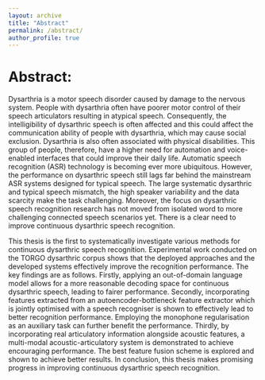 ```yaml
---
layout: archive
title: "Abstract"
permalink: /abstract/
author_profile: true
---
```


Abstract:
======
Dysarthria is a motor speech disorder caused by damage to the nervous system. People with dysarthria often have poorer motor control of their speech articulators resulting in atypical speech. Consequently, the intelligibility of dysarthric speech is often affected and this could affect the communication ability of people with dysarthria, which may cause social exclusion. Dysarthria is also often associated with physical disabilities. This group of people, therefore, have a higher need for automation and voice-enabled interfaces that could improve their daily life. Automatic speech recognition (ASR) technology is becoming ever more ubiquitous. However, the performance on dysarthric speech still lags far behind the mainstream ASR systems designed for typical speech. The large systematic dysarthric and typical speech mismatch, the high speaker variability and the data scarcity make the task challenging.  Moreover, the focus on dysarthric speech recognition research has not moved from isolated word to more challenging connected speech scenarios yet. There is a clear need to improve continuous dysarthric speech recognition. 

This thesis is the first to systematically investigate various methods for continuous dysarthric speech recognition. Experimental work conducted on the TORGO dysarthric corpus shows that the deployed approaches and the developed systems effectively improve the recognition performance. The key findings are as follows.  Firstly, applying an out-of-domain language model allows for a more reasonable decoding space for continuous dysarthric speech, leading to fairer performance. Secondly, incorporating features extracted from an autoencoder-bottleneck feature extractor which is jointly optimised with a speech recogniser is shown to effectively lead to better recognition performance. Employing the monophone regularisation as an auxiliary task can further benefit the performance. Thirdly, by incorporating real articulatory information alongside acoustic features, a multi-modal acoustic-articulatory system is demonstrated to achieve encouraging performance. The best feature fusion scheme is explored and shown to achieve better results. In conclusion, this thesis makes promising progress in improving continuous dysarthric speech recognition.
